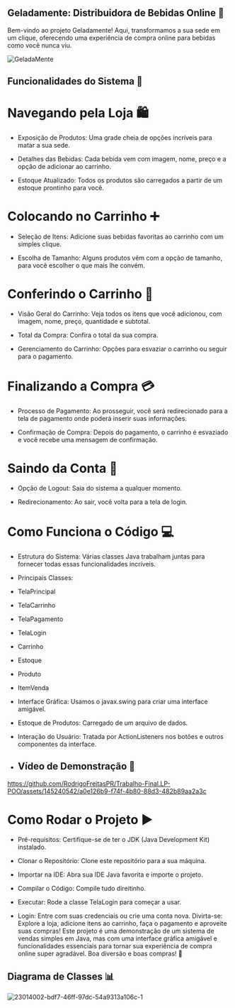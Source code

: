 ## Geladamente: Distribuidora de Bebidas Online 🍹
Bem-vindo ao projeto Geladamente! Aqui, transformamos a sua sede em um clique, oferecendo uma experiência de compra online para bebidas como você nunca viu.

![GeladaMente](https://github.com/RodrigoFreitasPR/Trabalho-Final.LP-POO/assets/145240542/b369c065-bf6d-42b7-a4ff-7fd40a2f3dfe)

## Funcionalidades do Sistema 🚀
# Navegando pela Loja 🛍️
* Exposição de Produtos: Uma grade cheia de opções incríveis para matar a sua sede.

* Detalhes das Bebidas: Cada bebida vem com imagem, nome, preço e a opção de adicionar ao carrinho.

* Estoque Atualizado: Todos os produtos são carregados a partir de um estoque prontinho para você.
# Colocando no Carrinho ➕
* Seleção de Itens: Adicione suas bebidas favoritas ao carrinho com um simples clique.

* Escolha de Tamanho: Alguns produtos vêm com a opção de tamanho, para você escolher o que mais lhe convém.

# Conferindo o Carrinho 🛒
* Visão Geral do Carrinho: Veja todos os itens que você adicionou, com imagem, nome, preço, quantidade e subtotal.

* Total da Compra: Confira o total da sua compra.

* Gerenciamento do Carrinho: Opções para esvaziar o carrinho ou seguir para o pagamento.

# Finalizando a Compra 💳
* Processo de Pagamento: Ao prosseguir, você será redirecionado para a tela de pagamento onde poderá inserir suas informações.

* Confirmação de Compra: Depois do pagamento, o carrinho é esvaziado e você recebe uma mensagem de confirmação.

# Saindo da Conta 🔐
* Opção de Logout: Saia do sistema a qualquer momento.

* Redirecionamento: Ao sair, você volta para a tela de login.

# Como Funciona o Código 💻
* Estrutura do Sistema: Várias classes Java trabalham juntas para fornecer todas essas funcionalidades incríveis.

* Principais Classes:
+ TelaPrincipal

+ TelaCarrinho
+ TelaPagamento
+ TelaLogin
+ Carrinho
+ Estoque
+ Produto
+ ItemVenda
* Interface Gráfica: Usamos o javax.swing para criar uma interface amigável.

* Estoque de Produtos: Carregado de um arquivo de dados.

* Interação do Usuário: Tratada por ActionListeners nos botões e outros componentes da interface.

* ## Vídeo de Demonstração 🎥


https://github.com/RodrigoFreitasPR/Trabalho-Final.LP-POO/assets/145240542/a0e126b9-f74f-4b80-88d3-482b89aa2a3c



# Como Rodar o Projeto ▶️
* Pré-requisitos: Certifique-se de ter o JDK (Java Development Kit) instalado.

* Clonar o Repositório: Clone este repositório para a sua máquina.

* Importar na IDE: Abra sua IDE Java favorita e importe o projeto.

* Compilar o Código: Compile tudo direitinho.

* Executar: Rode a classe TelaLogin para começar a usar.
* Login: Entre com suas credenciais ou crie uma conta nova.
Divirta-se: Explore a loja, adicione itens ao carrinho, faça o pagamento e aproveite suas compras!
Este projeto é uma demonstração de um sistema de vendas simples em Java, mas com uma interface gráfica amigável e funcionalidades essenciais para tornar sua experiência de compra online super agradável. Boa diversão e boas compras! 🥂
## Diagrama de Classes 📊 
![23014002-bdf7-46ff-97dc-54a9313a106c-_1_](https://github.com/RodrigoFreitasPR/Trabalho-Final.LP-POO/assets/145240542/9e5f1b5c-f77f-4d47-9df9-a2ccc9c734f2)
